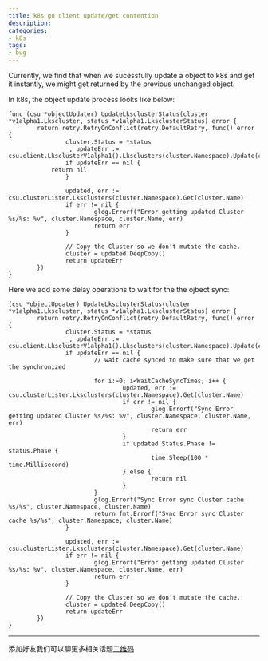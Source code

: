 ```yaml
---
title: k8s go client update/get contention 
description: 
categories:
- k8s
tags:
- bug
---
```


Currently, we find that when we sucessfully update a object to k8s and get it instantly, we might get returned by the previous unchanged object.

In k8s, the object update process looks like below:

	func (csu *objectUpdater) UpdateLksclusterStatus(cluster *v1alpha1.Lkscluster, status *v1alpha1.LksclusterStatus) error {
	        return retry.RetryOnConflict(retry.DefaultRetry, func() error {
	                cluster.Status = *status
	                _, updateErr := csu.client.LksclusterV1alpha1().Lksclusters(cluster.Namespace).Update(cluster)
	                if updateErr == nil {
				return nil
	                }
	
	                updated, err := csu.clusterLister.Lksclusters(cluster.Namespace).Get(cluster.Name)
	                if err != nil {
	                        glog.Errorf("Error getting updated Cluster %s/%s: %v", cluster.Namespace, cluster.Name, err)
	                        return err
	                }
	
	                // Copy the Cluster so we don't mutate the cache.
	                cluster = updated.DeepCopy()
	                return updateErr
	        })
	}

Here we add some delay operations to wait for the the ojbect sync:

	(csu *objectUpdater) UpdateLksclusterStatus(cluster *v1alpha1.Lkscluster, status *v1alpha1.LksclusterStatus) error {
	        return retry.RetryOnConflict(retry.DefaultRetry, func() error {
	                cluster.Status = *status
	                _, updateErr := csu.client.LksclusterV1alpha1().Lksclusters(cluster.Namespace).Update(cluster)
	                if updateErr == nil {
	                        // wait cache synced to make sure that we get the synchronized
	
	                        for i:=0; i<WaitCacheSyncTimes; i++ {
	                                updated, err := csu.clusterLister.Lksclusters(cluster.Namespace).Get(cluster.Name)
	                                if err != nil {
	                                        glog.Errorf("Sync Error getting updated Cluster %s/%s: %v", cluster.Namespace, cluster.Name, err)
	                                        return err
	                                }
	                                if updated.Status.Phase !=  status.Phase {
	                                        time.Sleep(100 * time.Millisecond)
	                                } else {
	                                        return nil
	                                }
	                        }
	                        glog.Errorf("Sync Error sync Cluster cache %s/%s", cluster.Namespace, cluster.Name)
	                        return fmt.Errorf("Sync Error sync Cluster cache %s/%s", cluster.Namespace, cluster.Name)
	                }
	
	                updated, err := csu.clusterLister.Lksclusters(cluster.Namespace).Get(cluster.Name)
	                if err != nil {
	                        glog.Errorf("Error getting updated Cluster %s/%s: %v", cluster.Namespace, cluster.Name, err)
	                        return err
	                }
	
	                // Copy the Cluster so we don't mutate the cache.
	                cluster = updated.DeepCopy()
	                return updateErr
	        })
	}

---

添加好友我们可以聊更多相关话题[二维码](https://upload-images.jianshu.io/upload_images/7924740-a905d0f137971f94.jpeg)
